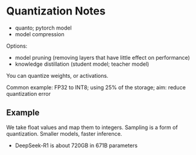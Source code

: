 # Quantization Notes

* quanto; pytorch model
* model compression

Options:

* model pruning (removing layers that have little effect on performance)
* knowledge distillation (student model; teacher model)

You can quantize weights, or activations.

Common example: FP32 to INT8; using 25% of the storage; aim: reduce
quantization error

## Example

We take float values and map them to integers. Sampling is a form of
quantization. Smaller models, faster inference.

* DeepSeek-R1 is about 720GB in 671B parameters
